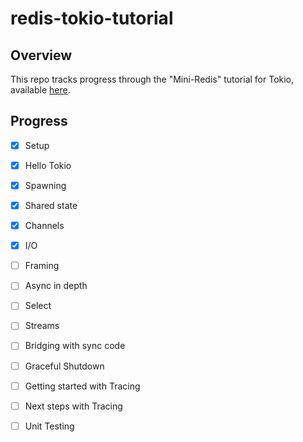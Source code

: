 # redis-tokio-tutorial

## Overview

This repo tracks progress through the "Mini-Redis" tutorial for Tokio, available
[here](https://tokio.rs/tokio/tutorial).

## Progress

- [x] Setup
- [x] Hello Tokio
- [x] Spawning
- [x] Shared state
- [x] Channels
- [x] I/O
- [ ] Framing
- [ ] Async in depth
- [ ] Select
- [ ] Streams
- [ ] Bridging with sync code
- [ ] Graceful Shutdown
- [ ] Getting started with Tracing
- [ ] Next steps with Tracing
- [ ] Unit Testing

